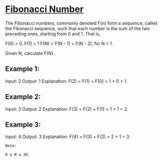 # [Fibonacci Number](https://leetcode.com/problems/fibonacci-number/)
The Fibonacci numbers, commonly denoted F(n) form a sequence, called the Fibonacci sequence, such that each number is the sum of the two preceding ones, starting from 0 and 1. That is,

F(0) = 0,   F(1) = 1
F(N) = F(N - 1) + F(N - 2), for N > 1.

Given N, calculate F(N).


## Example 1:

Input: 2
Output: 1
Explanation: F(2) = F(1) + F(0) = 1 + 0 = 1.

## Example 2:

Input: 3
Output: 2
Explanation: F(3) = F(2) + F(1) = 1 + 1 = 2.

## Example 3:

Input: 4
Output: 3
Explanation: F(4) = F(3) + F(2) = 2 + 1 = 3.

```
Note:

0 ≤ N ≤ 30.
```